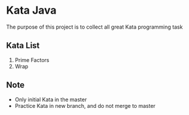 # Kata Java

The purpose of this project is to collect all great Kata programming task

## Kata List

1. Prime Factors
2. Wrap

## Note

* Only initial Kata in the master
* Practice Kata in new branch, and do not merge to master

